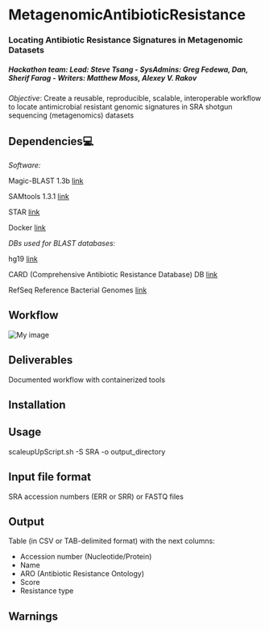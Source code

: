 # MetagenomicAntibioticResistance

### Locating Antibiotic Resistance Signatures in Metagenomic Datasets
##### Hackathon team: Lead: Steve Tsang - SysAdmins: Greg Fedewa, Dan, Sherif Farag - Writers: Matthew Moss, Alexey V. Rakov


*Objective*: Create a reusable, reproducible, scalable, interoperable workflow 
to locate antimicrobial resistant genomic signatures in SRA shotgun sequencing (metagenomics) datasets

## Dependencies:computer:

*Software:*

Magic-BLAST 1.3b [link](https://github.com/boratyng/magicblast)

SAMtools 1.3.1 [link](http://www.htslib.org/)

STAR [link](https://github.com/alexdobin/STAR/releases)

Docker [link](https://www.docker.com/)

*DBs used for BLAST databases:*

hg19 [link](https://www.ncbi.nlm.nih.gov/refseq/)

CARD (Comprehensive Antibiotic Resistance Database) DB [link](https://card.mcmaster.ca/)

RefSeq Reference Bacterial Genomes [link](https://www.ncbi.nlm.nih.gov/refseq/)

## Workflow

![My image](https://github.com/NCBI-Hackathons/MetagenomicAntibioticResistance/blob/master/AbxResistanceMetagenomics.png)

## Deliverables

Documented workflow with containerized tools

## Installation



## Usage

scaleupUpScript.sh <options> -S SRA -o output_directory

## Input file format

SRA accession numbers (ERR or SRR)
or
FASTQ files

## Output

Table (in CSV or TAB-delimited format) with the next columns:
- Accession number (Nucleotide/Protein)
- Name
- ARO (Antibiotic Resistance Ontology)
- Score
- Resistance type

## Warnings

